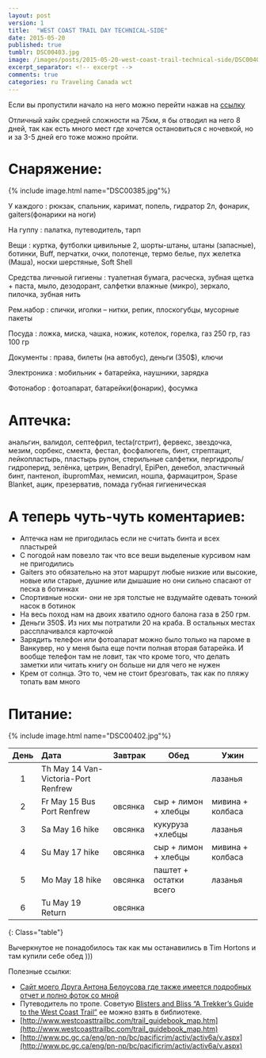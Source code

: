 ```yaml
---
layout: post
version: 1
title:  "WEST COAST TRAIL DAY TECHNICAL-SIDE"
date: 2015-05-20
published: true
tumblr: DSC00403.jpg
image: /images/posts/2015-05-20-west-coast-trail-technical-side/DSC00403.jpg
excerpt_separator: <!-- excerpt -->
comments: true
categories: ru Traveling Canada wct
---
```

Если вы пропустили начало на него можно перейти нажав на [ссылку](/ru/traveling/canada/wct/2015/05/14/west-coast-trail-day-1.html)

Отличный хайк средней сложности на 75км, я бы отводил на него 8 дней, так как есть много мест где хочется остановиться  с ночевкой, но и за 3-5 дней его  тоже можно пройти.
<!-- excerpt -->
# Снаряжение:
{% include image.html name="DSC00385.jpg"%}

У каждого
: рюкзак, спальник, каримат, попель, гидратор 2л, фонарик, gaiters(фонарики на
ноги)

На гуппу
: палатка, путеводитель, тарп

Вещи
: куртка, футболки цивильные 2, шорты-штаны, штаны (запасные), ботинки, Buff, перчатки, очки, полотенце, термо белье, пух желетка (Маша), носки шерстяные,
Soft Shell

Средства личныой гигиены
: туалетная бумага, расческа, зубная щетка + пастa, мыло, дезодорант, салфетки влажные (микро), зеркало, пилочка, зубная нить

Pем.набор
: спички, иголки – нитки, репик, плоскогубцы, мусорные пакеты

Посуда
: ложка, миска, чашка, ножик, котелок, горелка, газ 250 гр, газ 100 гр

Документы
: права, билеты (на автобус), деньги (350$), ключи

Электроника
: мобильник + батарейка, наушники, зарядка

Фотонабор
: фотоапарат, батарейки(фонарик), фосумка

# Аптечка:
анальгин, валидол, септефрил, tecta(гстрит), фервекс, звездочка, мезим, сорбекс, смекта, фестал, фосфалюгель, бинт, стрептацит,  лейкопластырь, пластырь рулон, стерильные салфетки, пергидроль/гидроперид, зелёнка, цетрин, Benadryl, EpiPen, денебол, эластичный бинт, пантенол, ibupromMax, немисил, ношпа, фармацитрон, Spase Blаnket, ацик, презерватив, помада губная гигиеническая

# А теперь чуть-чуть коментариев:
* Аптечка нам не пригодилась если не считать бинта и всех пластырей
* С погодой нам повезло так что все веши выделеные курсивом нам не пригодились
* Gaiters это обязательно на этот маршрут любые низкие или высокие, новые или старые, душние или дышашие но они сильно спасают от песка в ботинках
* Спортивные носки- они не зря толстые не вздумайте одевать тонкий насок в ботинок
* На весь поход нам на двоих хватило одного балона газа в 250 грм.
* Деньги 350$. Из них мы потратили 20 на краба. В остальных местах рассплачивался карточкой
* Зарядить телефон или фотоапарат можно было только на пароме в Ванкувер, но у меня была еще почти полная вторая батарейка. И вообще телефон там не ловит, так что кроме того, что делать заметки или читать книгу он больше ни для чего не нужен
* Крем от солнца. Это то, чем не стоит брезговать, так как по пляжу топать вам много

# Питание:

{% include image.html name="DSC00402.jpg"%}

| День |   Дата                                  |  Завтрак  |   Обед                 |   Ужин          |
| :--: | :-------------------------------------- | --------- | ---------------------- | --------------- |
| 1    |   Th May 14 Van-Victoria-Port Renfrew	 |           |                        | лазанья         |
| 2    |   Fr May 15	Bus Port Renfrew           | овсянка   | сыр + лимон + хлебцы   | мивина + колбаса|
| 3    |   Sa May 16	hike                       | овсянка   | кукуруза +хлебцы       | лазанья         |
| 4    |   Su May 17	hike                       | овсянка   | сыр + лимон + хлебцы   | мивина + колбаса|
| 5    |   Mo May 18	hike                       | овсянка   | паштет + остатки всего | лазанья         |
| 6    |   Tu May 19	Return                     | овсянка   |                        |                 |
{: Class="table"}

Вычеркнутое не понадобилось так как мы останавились в Tim Hortons и там купили себе обед )))

Полезные ссылки:

* [Сайт моего Друга Антона Белоусова где также имеется подробных отчет и полно фоток со мной](http://www.bielousov.com/2015/west-coast-trail/)
* Путеводитель по тропе. Советую [Blisters and Bliss “A Trekker’s Guide to the West Coast Trail”](https://vpl.bibliocommons.com/item/show/3745682038_blisters_and_bliss) ее можно взять в библиотеке.
* [http://www.westcoasttrailbc.com/trail_guidebook_map.htm](http://www.westcoasttrailbc.com/trail_guidebook_map.htm)
* [http://www.pc.gc.ca/eng/pn-np/bc/pacificrim/activ/activ6a/v.aspx](http://www.pc.gc.ca/eng/pn-np/bc/pacificrim/activ/activ6a/v.aspx)
